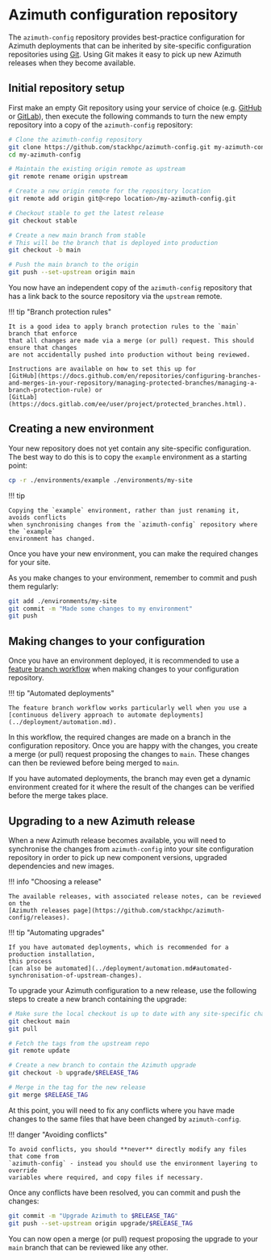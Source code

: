 # Azimuth configuration repository

The `azimuth-config` repository provides best-practice configuration for Azimuth deployments
that can be inherited by site-specific configuration repositories using
[Git](https://git-scm.com/). Using Git makes it easy to pick up new Azimuth releases when
they become available.

## Initial repository setup

First make an empty Git repository using your service of choice (e.g.
[GitHub](https://github.com/) or [GitLab](https://about.gitlab.com/)), then execute the
following commands to turn the new empty repository into a copy of the `azimuth-config`
repository:

```sh
# Clone the azimuth-config repository
git clone https://github.com/stackhpc/azimuth-config.git my-azimuth-config
cd my-azimuth-config

# Maintain the existing origin remote as upstream
git remote rename origin upstream

# Create a new origin remote for the repository location
git remote add origin git@<repo location>/my-azimuth-config.git

# Checkout stable to get the latest release
git checkout stable

# Create a new main branch from stable
# This will be the branch that is deployed into production
git checkout -b main

# Push the main branch to the origin
git push --set-upstream origin main
```

You now have an independent copy of the `azimuth-config` repository that has a link back
to the source repository via the `upstream` remote.

!!! tip  "Branch protection rules"

    It is a good idea to apply branch protection rules to the `main` branch that enforce
    that all changes are made via a merge (or pull) request. This should ensure that changes
    are not accidentally pushed into production without being reviewed.

    Instructions are available on how to set this up for
    [GitHub](https://docs.github.com/en/repositories/configuring-branches-and-merges-in-your-repository/managing-protected-branches/managing-a-branch-protection-rule) or
    [GitLab](https://docs.gitlab.com/ee/user/project/protected_branches.html).


## Creating a new environment

Your new repository does not yet contain any site-specific configuration. The best way
to do this is to copy the `example` environment as a starting point:

```sh
cp -r ./environments/example ./environments/my-site
```

!!! tip

    Copying the `example` environment, rather than just renaming it, avoids conflicts
    when synchronising changes from the `azimuth-config` repository where the `example`
    environment has changed.

Once you have your new environment, you can make the required changes for your site.

As you make changes to your environment, remember to commit and push them regularly:

```sh
git add ./environments/my-site
git commit -m "Made some changes to my environment"
git push
```

## Making changes to your configuration

Once you have an environment deployed, it is recommended to use a
[feature branch workflow](https://www.atlassian.com/git/tutorials/comparing-workflows/feature-branch-workflow)
when making changes to your configuration repository.

!!! tip "Automated deployments"

    The feature branch workflow works particularly well when you use a
    [continuous delivery approach to automate deployments](../deployment/automation.md).

In this workflow, the required changes are made on a branch in the configuration repository.
Once you are happy with the changes, you create a merge (or pull) request proposing the
changes to `main`. These changes can then be reviewed before being merged to `main`.

If you have automated deployments, the branch may even get a dynamic environment created
for it where the result of the changes can be verified before the merge takes place.

## Upgrading to a new Azimuth release

When a new Azimuth release becomes available, you will need to synchronise the changes
from `azimuth-config` into your site configuration repository in order to pick up new
component versions, upgraded dependencies and new images.

!!! info  "Choosing a release"

    The available releases, with associated release notes, can be reviewed on the
    [Azimuth releases page](https://github.com/stackhpc/azimuth-config/releases).

!!! tip  "Automating upgrades"

    If you have automated deployments, which is recommended for a production installation,
    this process
    [can also be automated](../deployment/automation.md#automated-synchronisation-of-upstream-changes).

To upgrade your Azimuth configuration to a new release, use the following steps to create
a new branch containing the upgrade:

```sh
# Make sure the local checkout is up to date with any site-specific changes
git checkout main
git pull

# Fetch the tags from the upstream repo
git remote update

# Create a new branch to contain the Azimuth upgrade
git checkout -b upgrade/$RELEASE_TAG

# Merge in the tag for the new release
git merge $RELEASE_TAG
```

At this point, you will need to fix any conflicts where you have made changes to the same
files that have been changed by `azimuth-config`.

!!! danger  "Avoiding conflicts"

    To avoid conflicts, you should **never** directly modify any files that come from
    `azimuth-config` - instead you should use the environment layering to override
    variables where required, and copy files if necessary.

Once any conflicts have been resolved, you can commit and push the changes:

```sh
git commit -m "Upgrade Azimuth to $RELEASE_TAG"
git push --set-upstream origin upgrade/$RELEASE_TAG
```

You can now open a merge (or pull) request proposing the upgrade to your `main` branch
that can be reviewed like any other.
